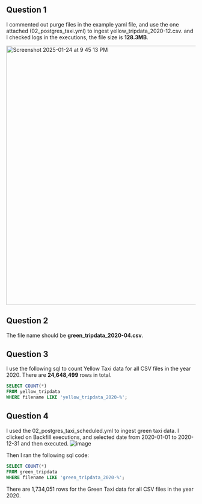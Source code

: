 ## Question 1
I commented out purge files in the example yaml file, and use the one attached (02_postgres_taxi.yml) to ingest yellow_tripdata_2020-12.csv. 
and I checked logs in the executions, the file size is **128.3MB**. 

<img width="688" alt="Screenshot 2025-01-24 at 9 45 13 PM" src="https://github.com/user-attachments/assets/8c0be769-84bd-4371-8a88-c51128c73f3e" />


## Question 2 
The file name should be **green_tripdata_2020-04.csv**.


## Question 3
I use the following sql to count Yellow Taxi data for all CSV files in the year 2020.
There are **24,648,499** rows in total.

```sql
SELECT COUNT(*)
FROM yellow_tripdata
WHERE filename LIKE 'yellow_tripdata_2020-%';
```

## Question 4
I used the 02_postgres_taxi_scheduled.yml to ingest green taxi data. I clicked on Backfill executions, and selected date from 2020-01-01 to 2020-12-31 and then executed. 
![image](https://github.com/user-attachments/assets/0985b629-3f77-4a79-bc40-bb9abc2d3f98)

Then I ran the following sql code:
```sql
SELECT COUNT(*)
FROM green_tripdata
WHERE filename LIKE 'green_tripdata_2020-%';
```
There are 1,734,051 rows for the Green Taxi data for all CSV files in the year 2020.
